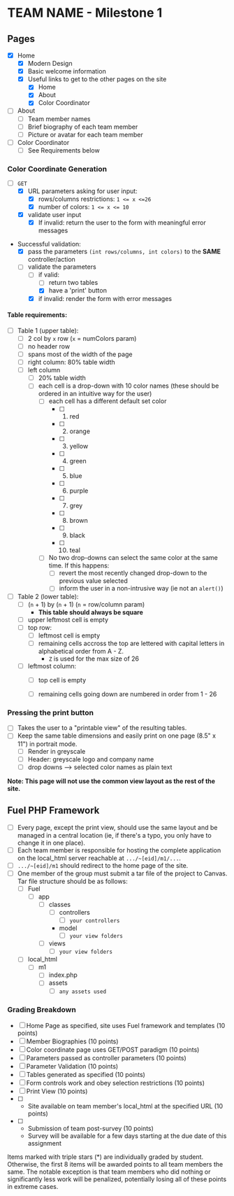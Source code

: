 # TEAM NAME - Milestone 1

## Pages
- [X] Home
  - [X] Modern Design
  - [X] Basic welcome information
  - [X] Useful links to get to the other pages on the site
    - [X] Home
    - [X] About
    - [X] Color Coordinator
- [ ] About
  - [ ] Team member names
  - [ ] Brief biography of each team member
  - [ ] Picture or avatar for each team member
- [ ] Color Coordinator
  - [ ] See Requirements below

### Color Coordinate Generation
- [ ] `GET`
  - [X] URL parameters asking for user input:
    - [X] rows/columns restrictions: `1 <= x <=26`
    - [X] number of colors: `1 <= x <= 10`
  - [X] validate user input
    - [X] If invalid: return the user to the form with meaningful error messages
- Successful validation:
  - [X] pass the parameters `(int rows/columns, int colors)` to the **SAME** controller/action
  - [ ] validate the parameters
    - [ ] if valid:
      - [ ] return two tables
      - [X] have a 'print' button
    - [X] if invalid: render the form with error messages

#### Table requirements:
- [ ] Table 1 (upper table):
  - [ ] 2 col by `x` row (`x` = numColors param)
  - [ ] no header row
  - [ ] spans most of the width of the page
  - [ ] right column: 80% table width
  - [ ] left column
     - [ ] 20% table width
     - [ ] each cell is a drop-down with 10 color names (these should be ordered in an intuitive way for the user)
        - [ ] each cell has a different default set color
           - [ ] 1. red
           - [ ] 2. orange
           - [ ] 3. yellow
           - [ ] 4. green
           - [ ] 5. blue
           - [ ] 6. purple
           - [ ] 7. grey
           - [ ] 8. brown
           - [ ] 9. black
           - [ ] 10. teal
         - [ ] No two drop-downs can select the same color at the same time. If this happens:
           - [ ] revert the most recently changed drop-down to the previous value selected
           - [ ] inform the user in a non-intrusive way (ie not an `alert()`)
- [ ] Table 2 (lower table):
  - [ ] (`n` + 1) by (`n` + 1) (`n` = row/column param)
    - **This table should always be square**
  - [ ] upper leftmost cell is empty
  - [ ] top row:
    - [ ] leftmost cell is empty
    - [ ] remaining cells accross the top are lettered with capital letters in alphabetical order from A - Z.
      - `Z` is used for the max size of 26
  - [ ] leftmost column:
    - [ ] top cell is empty
    - [ ] remaining cells going down are numbered in order from 1 - 26


### Pressing the print button
- [ ] Takes the user to a "printable view" of the resulting tables.
- [ ] Keep the same table dimensions and easily print on one page (8.5" x 11") in portrait mode.
  - [ ] Render in greyscale
  - [ ] Header: greyscale logo and company name
  - [ ] drop downs --> selected color names as plain text

**Note: This page will not use the common view layout as the rest of the site.**


## Fuel PHP Framework
- [ ] Every page, except the print view, should use the same layout and be managed in a central location (ie, if there's a typo, you only have to change it in one place).
- [ ] Each team member is responsible for hosting the complete application on the local_html server reachable at `.../~[eid]/m1/...`.
- [ ] `.../~[eid]/m1` should redirect to the home page of the site.
- [ ] One member of the group must submit a tar file of the project to Canvas. Tar file structure should be as follows:
  - [ ] Fuel
    - [ ] app
      - [ ] classes
        - [ ] controllers
           - [ ] `your controllers`
        -  model
           - [ ] `your view folders`
      - [ ] views
        - [ ] `your view folders`
  - [ ] local_html
    - [ ] m1
      - [ ] index.php
      - [ ] assets
        - [ ] `any assets used`

### Grading Breakdown
- [ ] Home Page as specified, site uses Fuel framework and templates (10 points)
- [ ] Member Biographies (10 points)
- [ ] Color coordinate page uses GET/POST paradigm (10 points)
- [ ] Parameters passed as controller parameters (10 points)
- [ ] Parameter Validation (10 points)
- [ ] Tables generated as specified (10 points)
- [ ] Form controls work and obey selection restrictions (10 points)
- [ ] Print View (10 points)
- [ ] * Site available on team member's local_html at the specified URL (10 points)
- [ ] * Submission of team post-survey (10 points)
  - Survey will be available for a few days starting at the due date of this assignment

Items marked with triple stars (*) are individually graded by student.  Otherwise, the first 8 items will be awarded points to all team members the same.  The notable exception is that team members who did nothing or significantly less work will be penalized, potentially losing all of these points in extreme cases.
